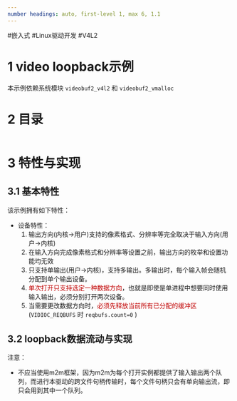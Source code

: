 ```yaml
---
number headings: auto, first-level 1, max 6, 1.1
---
```

#嵌入式 #Linux驱动开发 #V4L2 

# 1 video loopback示例

本示例依赖系统模块 `videobuf2_v4l2` 和 `videobuf2_vmalloc`

# 2 目录

```toc
```

# 3 特性与实现

## 3.1 基本特性

该示例拥有如下特性：

- 设备特性：
	1. 输出方向(内核->用户)支持的像素格式、分辨率等完全取决于输入方向(用户->内核)
	2. 在输入方向完成像素格式和分辨率等设置之前，输出方向的枚举和设置功能均无效
	3. 只支持单输出(用户->内核)，支持多输出。多输出时，每个输入帧会随机分配到单个输出设备。
	4. <font color="#c00000">单次打开只支持选定一种数据方向</font>，也就是即使是单进程中想要同时使用输入输出，必须分别打开两次设备。
	5. 当需要更改数据方向时，<font color="#c00000">必须先释放当前所有已分配的缓冲区</font>(`VIDIOC_REQBUFS` 时 `reqbufs.count=0` )

## 3.2 loopback数据流动与实现





注意：
- 不应当使用m2m框架，因为m2m为每个打开实例都提供了输入输出两个队列，而进行本驱动的跨文件句柄传输时，每个文件句柄只会有单向输出流，即只会用到其中一个队列。



